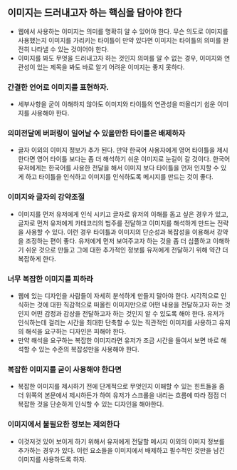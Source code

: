 ## 이미지는 드러내고자 하는 핵심을 담아야 한다
- 웹에서 사용하는 이미지는 의미를 명확히 알 수 있어야 한다. 무슨 의도로 이미지를 사용했는지 이미지를 가리키는 타이틀이 만약 있다면 이미지는 타이틀의 의미를 완전히 나타낼 수 있는 것이어야 한다.
- 이미지를 봐도 무엇을 드러내고자 하는 것인지 의미를 알 수 없는 경우, 이미지와 연관성이 있는 제목을 봐도 바로 알기 어려운 이미지는 좋지 못하다.

### 간결한 언어로 이미지를 표현하자.
- 세부사항을 굳이 이해하지 않아도 이미지와 타이틀의 연관성을 떠올리기 쉽운 이미지를 사용해야 한다.

### 의미전달에 버퍼링이 일어날 수 있을만한 타이틀은 배제하자
- 글자 이외의 이미지 정보가 추가 된다. 만약 한국어 사용자에게 영어 타이틀을 제시한다면 영어 타이틀 보다는 좀 더 해석하기 쉬운 이미지로 눈길이 갈 것이다. 한국어 유저에게는 한국어를 사용한 전달을 해서 이미지 보다 타이틀을 먼저 인지할 수 있게 하고 타이틀을 인식하고 이미지를 인식하도록 메시지를 만드는 것이 좋다.

### 이미지와 글자의 강약조절
- 이미지를 먼저 유저에게 인식 시키고 글자로 유저의 이해를 돕고 싶은 경우가 있고, 글자로 먼저 유저에게 카테코리의 범주를 전달하고 이미지를 해석하게 만드는 전략을 사용할 수 있다. 이런 경우 타이틀과 이미지의 단순성과 복잡성을 이용해서 강약을 조정하는 편이 좋다. 유저에게 먼저 보여주고자 하는 것을 좀 더 심플하고 이해하기 쉬운 것으로 만들고 그에 대한 추가적인 정보를 유저에게 전달하기 위해 약간 더 복잡하게 한다.

### 너무 복잡한 이미지를 피하라
- 웹에 있는 디자인을 사람들이 자세히 분석하게 만들지 말아야 한다. 시각적으로 인식하는 것에 대한 직감적으로 떠올린 이미지만으로 어떤 내용을 전달하고자 하는 것인지 어떤 감정과 감상을 전달하고자 하는 것인지 알 수 있도록 해야 한다. 유저가 인식하는데 걸리는 시간을 최대한 단축할 수 있는 직관적인 이미지를 사용하고 유저의 해석을 요구하는 디자인은 피해야 한다.
- 만약 해석을 요구하는 복잡한 이미지라면 유저가 조금 시간을 들여서 보면 바로 해석할 수 있는 수준의 복잡성만을 사용해야 한다.

### 복잡한 이미지를 굳이 사용해야 한다면
- 복잡한 이미지를 제시하기 전에 단계적으로 무엇인지 이해할 수 있는 힌트들을 좀 더 위쪽의 본문에서 제시하든가 하여 유저가 스크롤을 내리는 흐름에 따라 점점 더 복잡한 것을 단순하게 인식할 수 있는 디자인을 해야한다.

### 이미지에서 불필요한 정보는 제외한다
- 이것저것 있어 보이게 하기 위해서 유저에게 전달할 메시지 이외의 이미지 정보를 추가하는 경우가 있다. 이런 요소들을 이미지에서 배제하고 필수적인 것만을 남긴 이미지를 사용하도록 하자.
